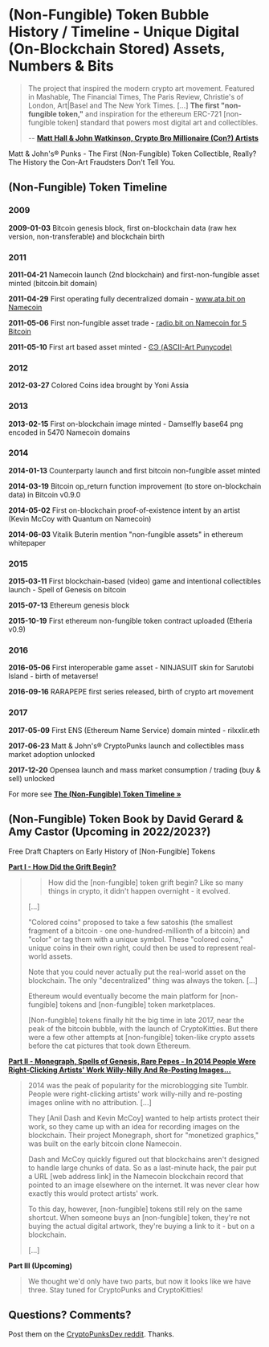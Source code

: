 #  (Non-Fungible) Token Bubble History / Timeline  - Unique Digital (On-Blockchain Stored) Assets, Numbers & Bits


> The project that inspired the modern crypto art movement. 
> Featured in Mashable, The Financial Times, The Paris Review, Christie's of London, Art|Basel and The New York Times. [...] 
> **The first "non-fungible token,"** and inspiration
> for the ethereum ERC-721 [non-fungible token] standard that powers most digital art and collectibles.
>
>  -- [**Matt Hall & John Watkinson, Crypto Bro Millionaire (Con?) Artists**](https://web.archive.org/web/20190403085333/http://larvalabs.com/cryptopunks) 



Matt & John's® Punks - The First (Non-Fungible) Token Collectible, Really? The History the Con-Art Fraudsters Don't Tell You.


## (Non-Fungible) Token Timeline

### 2009

**2009-01-03**    Bitcoin genesis block, first on-blockchain data
(raw hex version, non-transferable) and blockchain birth

### 2011

**2011-04-21**   Namecoin launch (2nd blockchain) and first-non-fungible asset minted (bitcoin.bit domain)

**2011-04-29**   First operating fully decentralized domain - [www.ata.bit on Namecoin](https://web.archive.org/web/20110503221356/http://namecoin.bitcoin-contact.org/)

**2011-05-06**  First non-fungible asset trade - [radio.bit on Namecoin for 5 Bitcoin](https://vikingmi.medium.com/d-radio-the-first-nft-ever-traded-bfb8d8ba9ecc)

**2011-05-10**  First art based asset minted - [ϾϿ (ASCII-Art Punycode)](https://namebrow.se/name/d/xn--tzac/)

### 2012

**2012-03-27**   Colored Coins idea brought by Yoni Assia

<!--
**2012-05-31**  First w3b online identy minted (id/khal on Namecoin)
-->

### 2013

**2013-02-15**   First on-blockchain image minted - Damselfly base64 png encoded in 5470 Namecoin domains

### 2014

**2014-01-13**  Counterparty launch and first bitcoin non-fungible asset minted

**2014-03-19**   Bitcoin op_return function improvement (to store on-blockchain data) in Bitcoin v0.9.0

**2014-05-02**   First on-blockchain proof-of-existence intent
by an artist  (Kevin McCoy with Quantum on Namecoin)

**2014-06-03**   Vitalik Buterin mention "non-fungible assets"
in ethereum whitepaper

### 2015

**2015-03-11**    First blockchain-based (video) game
and intentional collectibles launch - Spell of Genesis on bitcoin

**2015-07-13**    Ethereum genesis block

**2015-10-19**    First ethereum non-fungible token contract uploaded (Etheria v0.9)

### 2016 

**2016-05-06**    First interoperable game asset - NINJASUIT skin
for Sarutobi Island - birth of metaverse!

**2016-09-16**    RARAPEPE first series released, birth of crypto art movement

### 2017

**2017-05-09**    First ENS (Ethereum Name Service) domain minted - rilxxlir.eth

**2017-06-23**     Matt & John's® CryptoPunks launch and collectibles mass market adoption unlocked

**2017-12-20**      Opensea launch and mass market consumption / trading (buy & sell) unlocked





For more see [**The (Non-Fungible) Token Timeline »**](https://thenfttimeline.com)



## (Non-Fungible) Token Book by David Gerard & Amy Castor (Upcoming in 2022/2023?)

Free Draft Chapters on Early History of [Non-Fungible] Tokens

[**Part I - How Did the Grift Begin?**](https://davidgerard.co.uk/blockchain/2022/05/25/the-prehistory-of-nfts/)

> > How did the [non-fungible] token grift begin?
> Like so many things in crypto, it didn't happen
> overnight - it evolved.
>
> [...]
>
> "Colored coins" proposed to take a few satoshis
> (the smallest fragment of a bitcoin - 
> one one-hundred-millionth of a bitcoin) and "color"
>  or tag them with a unique symbol. These "colored coins,"
> unique coins in their own right, 
> could then be used to represent real-world assets.
>
> Note that you could never actually put the real-world asset
>  on the blockchain. The only "decentralized" thing was always the token.
> [...]
>
> Ethereum would eventually become the main platform for [non-fungible] tokens and [non-fungible] token marketplaces.
> 
> [Non-fungible] tokens finally hit the big time in late 2017, near the peak of the bitcoin bubble,
>  with the launch of CryptoKitties. But there were a few other attempts at [non-fungible] token-like crypto assets before the cat pictures that took down Ethereum.


[**Part II - Monegraph, Spells of Genesis, Rare Pepes - In 2014 People Were Right-Clicking Artists' Work Willy-Nilly And Re-Posting Images...**](https://amycastor.com/2022/05/28/early-history-of-nfts-monegraph-spells-of-genesis-rare-pepes/)

> 2014 was the peak of popularity for the microblogging
> site Tumblr. People were right-clicking artists' 
> work willy-nilly and re-posting images online with no attribution. [...]
>
> They [Anil Dash and Kevin McCoy] wanted
> to help artists protect their work, so they came up
> with an idea for recording images on the blockchain. 
> Their project Monegraph, short for "monetized graphics," 
> was built on the early bitcoin clone Namecoin.
>
> Dash and McCoy quickly figured out that blockchains aren't
> designed to handle large chunks of data. 
> So as a last-minute hack, the pair put a URL [web address link] 
> in the Namecoin blockchain record that pointed
> to an image elsewhere on the internet. 
> It was never clear how exactly this would protect artists' work.
>
> To this day, however, [non-fungible] tokens still rely on the same shortcut. When someone buys an [non-fungible] token, they're not buying the actual digital artwork,
>  they're buying a link to it - but on a blockchain.
>
> [...]


**Part III (Upcoming)**

>  We thought we'd only have two parts, but now it looks like we have three. Stay tuned for CryptoPunks and CryptoKitties!



## Questions? Comments?

Post them on the [CryptoPunksDev reddit](https://old.reddit.com/r/CryptoPunksDev). Thanks.

